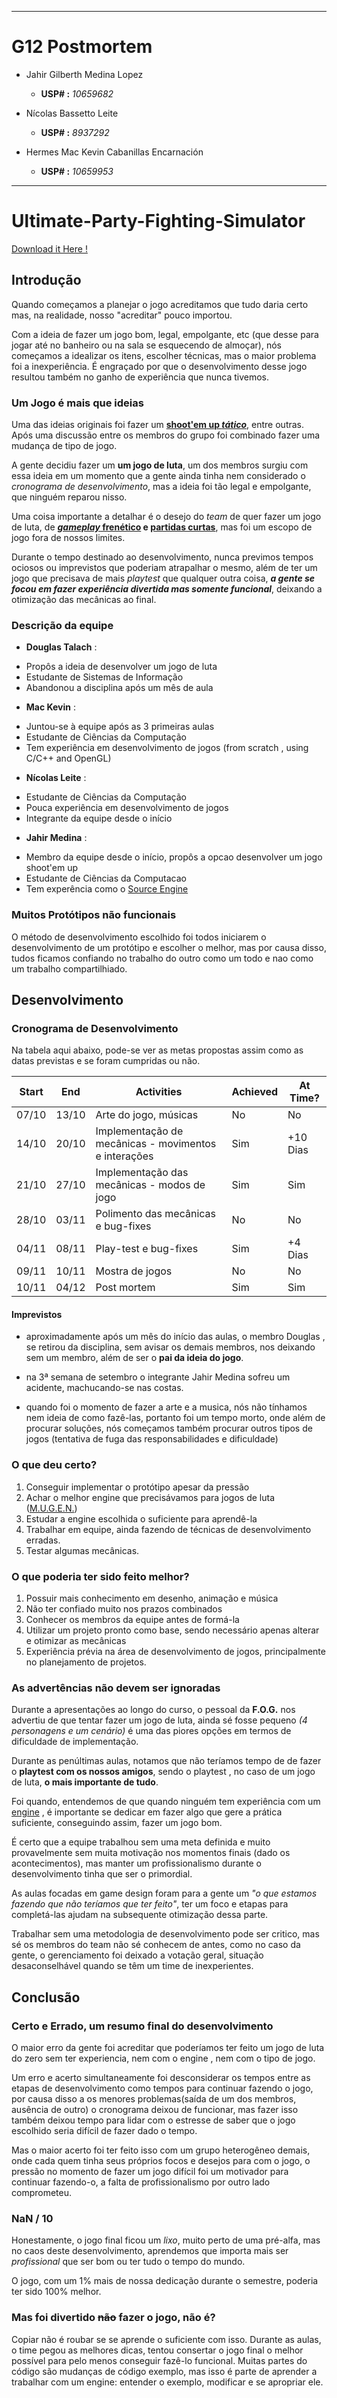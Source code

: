 ___

# G12 Postmortem

* Jahir Gilberth Medina Lopez
    - **USP# :** *10659682*

* Nícolas Bassetto Leite
    - **USP# :** *8937292*

* Hermes Mac Kevin Cabanillas Encarnación
    - **USP# :** *10659953*

___


# Ultimate-Party-Fighting-Simulator

[Download it Here !](https://nicolasleite.itch.io/upfs "Ultimate Party Fighting Simulator
")

## Introdução

Quando começamos a planejar o jogo acreditamos que tudo daria certo mas, na realidade, nosso "acreditar" pouco importou.

Com a ideia de fazer um jogo bom, legal, empolgante, etc (que desse para jogar até no banheiro ou na sala se esquecendo de almoçar), nós começamos a idealizar os itens, escolher técnicas, mas o maior problema foi a inexperiência. É engraçado por que o desenvolvimento desse jogo resultou também no ganho de experiência que nunca tivemos.

<!--
### SSC0770, As Aulas certas para um pessoal inexperiente.

Durante as aulas recebidas, nós começamos a perceber que otimizar as mecânicas e o *gameplay* é ainda mais difícil que quer fazer um jogo visualmente atrativo; mais ainda, ao longo das aulas nós tínhamos confiança no projeto, 
-->

### Um Jogo é mais que ideias

Uma das ideias originais foi fazer um [**shoot'em up *tático***](http://hotlinemiami.com/ "Hotline Miami"), entre outras.
Após uma discussão entre os membros do grupo foi combinado fazer uma mudança de tipo de jogo.

A gente decidiu fazer um **um jogo de luta**, um dos membros surgiu com essa ideia em um momento que a gente ainda tinha nem considerado o *cronograma de desenvolvimento*, mas a ideia foi tão legal e empolgante, que ninguém reparou nisso.

Uma coisa importante a detalhar é o desejo do *team* de quer fazer um jogo de luta, de **[*gameplay* frenético](https://www.adultswim.com/games/pc-console/duck-game/ "DuckGame") e [partidas curtas](http://nidhogggame.com/ "Nidhogg")**, mas foi um escopo de jogo fora de nossos limites.

Durante o tempo destinado ao desenvolvimento, nunca previmos tempos ociosos ou imprevistos que poderiam atrapalhar o mesmo, além de ter um jogo que precisava de mais *playtest* que qualquer outra coisa, ***a gente se focou em fazer experiência divertida mas somente funcional***, deixando a otimização das mecânicas ao final.



### Descrição da equipe

* **Douglas Talach** :
- Propôs a ideia de desenvolver um jogo de luta
- Estudante de Sistemas de Informação
- Abandonou a disciplina após um mês de aula

* **Mac Kevin** :
- Juntou-se à equipe após as 3 primeiras aulas
- Estudante de Ciências da Computação
- Tem experiência em desenvolvimento de jogos (from scratch , using C/C++ and OpenGL) 

* **Nícolas Leite** :
- Estudante de Ciências da Computação
- Pouca experiência em desenvolvimento de jogos
- Integrante da equipe desde o início 

* **Jahir Medina** :
- Membro da equipe desde o início, propôs a opcao desenvolver um jogo shoot'em up
- Estudante de Ciências da Computacao
- Tem experência como o [Source Engine](https://developer.valvesoftware.com/wiki/SDK_Docs 'Source SDK')


### Muitos Protótipos não funcionais

O método de desenvolvimento escolhido foi todos iniciarem o desenvolvimento de um protótipo e escolher o melhor, mas por causa disso, tudos ficamos confiando no trabalho do outro como um todo e nao como um trabalho compartilhiado.


## Desenvolvimento

### Cronograma de Desenvolvimento

Na tabela aqui abaixo, pode-se ver as metas propostas assim como as datas previstas e se foram cumpridas ou não.

| Start     |  End      | Activities                                            | Achieved   | At Time?  |
|:-----:    |:-----:    |------------------------------------------------------ |---------  |---------- |
| 07/10     | 13/10     | Arte do jogo, músicas                                 | No        | No        |
| 14/10     | 20/10     | Implementação de mecânicas - movimentos e interações  | Sim       | +10 Dias  |
| 21/10     | 27/10     | Implementação das mecânicas - modos de jogo           | Sim       | Sim       |
| 28/10     | 03/11     | Polimento das mecânicas e bug-fixes                   | No        | No        |
| 04/11     | 08/11     | Play-test e bug-fixes                                 | Sim       | +4 Dias   |
| 09/11     | 10/11     | Mostra de jogos                                       | No        | No        |
| 10/11     | 04/12     | Post mortem                                           | Sim       | Sim       |

#### Imprevistos

* aproximadamente após um mês do início das aulas, o membro Douglas , se retirou da disciplina, sem avisar os demais membros, nos deixando sem um membro, além de ser o **pai da ideia do jogo**.

* na 3ª semana de setembro o integrante Jahir Medina sofreu um acidente, machucando-se nas costas.

* quando foi o momento de fazer a arte e a musica, nós não tínhamos nem ideia de como fazê-las, portanto foi um tempo morto, onde além de procurar soluções, nós começamos também procurar outros tipos de jogos (tentativa de fuga das responsabilidades e dificuldade)

### O que deu certo?

1. Conseguir implementar o protótipo apesar da pressão
2. Achar o melhor engine que precisávamos para jogos de luta ([M.U.G.E.N.](http://www.elecbyte.com/mugendocs/mugen.html "M.U.G.E.N."))
3. Estudar a engine escolhida o suficiente para aprendê-la
4. Trabalhar em equipe, ainda fazendo de técnicas de desenvolvimento erradas.
5. Testar algumas mecânicas.

### O que poderia ter sido feito melhor?

1. Possuir mais conhecimento em desenho, animação e música
2. Não ter confiado muito nos prazos combinados
3. Conhecer os membros da equipe antes de formá-la
4. Utilizar um projeto pronto como base, sendo necessário apenas alterar e otimizar as mecânicas
5. Experiência prévia na área de desenvolvimento de jogos, principalmente no planejamento de projetos.

### As advertências não devem ser ignoradas

Durante a apresentações ao longo do curso, o pessoal da **F.O.G.** nos advertiu de que tentar fazer um jogo de luta, ainda sé fosse pequeno *(4 personagens e um cenário)* é uma das piores opções em termos de dificuldade de implementação.

Durante as penúltimas aulas, notamos que não teríamos tempo de de fazer o **playtest com os nossos amigos**, sendo o playtest , no caso de um jogo de luta, **o mais importante de tudo**.

Foi quando, entendemos de que quando ninguém tem experiência com um [engine](http://www.elecbyte.com/mugendocs/mugen.html "M.U.G.E.N.") , é importante se dedicar em fazer algo que gere a prática suficiente, conseguindo assim, fazer um jogo bom.

É certo que  a equipe trabalhou sem uma meta definida e muito provavelmente sem muita motivação nos momentos finais (dado os acontecimentos), mas manter um profissionalismo durante o desenvolvimento tinha que ser o primordial.

As aulas focadas em game design foram para a gente um *"o que estamos fazendo que não teríamos que ter feito"*, ter um foco e etapas para completá-las ajudam na subsequente otimização dessa parte.

Trabalhar sem uma metodologia de desenvolvimento pode ser critico, mas sé os membros do team não sé conhecem de antes, como no caso da gente, o gerenciamento foi deixado a votação geral, situação desaconselhável quando se têm um time de inexperientes.

## Conclusão

### Certo e Errado, um resumo final do desenvolvimento

O maior erro da gente foi acreditar que poderíamos ter feito um jogo de luta do zero sem ter experiencia, nem com o engine , nem com o tipo de jogo.

Um erro e acerto simultaneamente foi desconsiderar os tempos entre as etapas de desenvolvimento como tempos para continuar fazendo o jogo, por causa disso a os menores problemas(saída de um dos membros, ausência de outro) o cronograma deixou de funcionar, mas fazer isso também deixou tempo para lidar com o estresse de saber que o jogo escolhido seria difícil de fazer dado o tempo.

Mas o maior acerto foi ter feito isso com um grupo heterogêneo demais, onde cada quem tinha seus próprios focos e desejos para com o jogo, o pressão no momento de fazer um jogo difícil foi um motivador para continuar fazendo-o, a falta de profissionalismo por outro lado comprometeu.

### NaN / 10

Honestamente, o jogo final ficou um *lixo*, muito perto de uma pré-alfa, mas no caos deste desenvolvimento, aprendemos que importa mais ser *profissional* que ser bom ou ter tudo o tempo do mundo.

O jogo, com um 1% mais de nossa dedicação durante o semestre, poderia ter sido 100% melhor.

### Mas foi divertido ~~não~~ fazer o jogo, não é?

Copiar não é roubar se se aprende o suficiente com isso. Durante as aulas, o time pegou as melhores dicas, tentou consertar o jogo final o melhor possível para pelo menos conseguir fazê-lo funcional. Muitas partes do código são mudanças de código exemplo, mas isso é parte de aprender a trabalhar com um engine: entender o exemplo, modificar e se apropriar ele.
